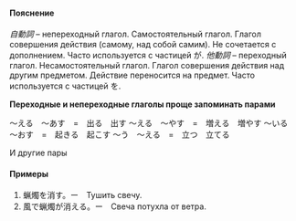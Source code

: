 #### Пояснение
*自動詞* – непереходный глагол. Самостоятельный глагол. Глагол совершения действия (самому, над собой самим). Не сочетается с дополнением. Часто используется с частицей が.
*他動詞* – переходный глагол. Несамостоятельный глагол. Глагол совершения действия над другим предметом. Действие переносится на предмет. Часто используется с частицей を.

**Переходные и непереходные глаголы проще запоминать парами**

～える　～あす　=　出る　出す
～える　～やす　=　増える　増やす
～いる　～おす　=　起きる　起こす
～う　～える　=　立つ　立てる

И другие пары
#### Примеры
1. 蝋燭を消す。ー　Тушить свечу.
2. 風で蝋燭が消える。ー　Свеча потухла от ветра.